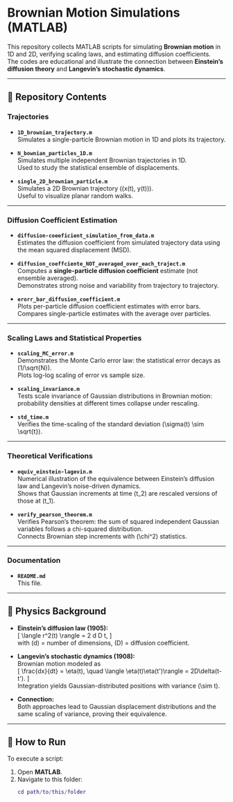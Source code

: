 # Brownian Motion Simulations (MATLAB)

This repository collects MATLAB scripts for simulating **Brownian motion** in 1D and 2D, verifying scaling laws, and estimating diffusion coefficients.  
The codes are educational and illustrate the connection between **Einstein’s diffusion theory** and **Langevin’s stochastic dynamics**.

---

## 📂 Repository Contents

### Trajectories
- **`1D_brownian_trajectory.m`**  
  Simulates a single-particle Brownian motion in 1D and plots its trajectory.

- **`N_bownian_particles_1D.m`**  
  Simulates multiple independent Brownian trajectories in 1D.  
  Used to study the statistical ensemble of displacements.

- **`single_2D_brownian_particle.m`**  
  Simulates a 2D Brownian trajectory \((x(t), y(t))\).  
  Useful to visualize planar random walks.

---

### Diffusion Coefficient Estimation
- **`diffusion-coeeficient_simulation_from_data.m`**  
  Estimates the diffusion coefficient from simulated trajectory data using the mean squared displacement (MSD).

- **`diffusion_coeffciente_NOT_averaged_over_each_traject.m`**  
  Computes a **single-particle diffusion coefficient** estimate (not ensemble averaged).  
  Demonstrates strong noise and variability from trajectory to trajectory.

- **`erorr_bar_diffusion_coefficient.m`**  
  Plots per-particle diffusion coefficient estimates with error bars.  
  Compares single-particle estimates with the average over particles.

---

### Scaling Laws and Statistical Properties
- **`scaling_MC_error.m`**  
  Demonstrates the Monte Carlo error law: the statistical error decays as \(1/\sqrt{N}\).  
  Plots log-log scaling of error vs sample size.

- **`scaling_invariance.m`**  
  Tests scale invariance of Gaussian distributions in Brownian motion:  
  probability densities at different times collapse under rescaling.

- **`std_time.m`**  
  Verifies the time-scaling of the standard deviation \(\sigma(t) \sim \sqrt{t}\).

---

### Theoretical Verifications
- **`equiv_einstein-lagevin.m`**  
  Numerical illustration of the equivalence between Einstein’s diffusion law and Langevin’s noise-driven dynamics.  
  Shows that Gaussian increments at time \(t_2\) are rescaled versions of those at \(t_1\).

- **`verify_pearson_theorem.m`**  
  Verifies Pearson’s theorem: the sum of squared independent Gaussian variables follows a chi-squared distribution.  
  Connects Brownian step increments with \(\chi^2\) statistics.

---

### Documentation
- **`README.md`**  
  This file.

---

## 📖 Physics Background

- **Einstein’s diffusion law (1905):**  
  \[
  \langle r^2(t) \rangle = 2 d D t,
  \]  
  with \(d\) = number of dimensions, \(D\) = diffusion coefficient.

- **Langevin’s stochastic dynamics (1908):**  
  Brownian motion modeled as  
  \[
  \frac{dx}{dt} = \eta(t), \quad \langle \eta(t)\eta(t')\rangle = 2D\delta(t-t').
  \]  
  Integration yields Gaussian-distributed positions with variance \(\sim t\).

- **Connection:**  
  Both approaches lead to Gaussian displacement distributions and the same scaling of variance, proving their equivalence.

---

## 🚀 How to Run

To execute a script:

1. Open **MATLAB**.  
2. Navigate to this folder:
   ```matlab
   cd path/to/this/folder
